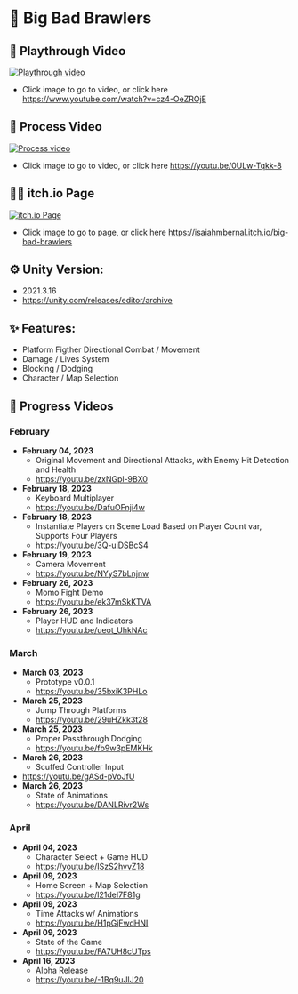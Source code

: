 # 👊 Big Bad Brawlers

## 🎥 Playthrough Video

[![Playthrough video](https://img.itch.zone/aW1hZ2UvMjAyMDQ5OS8xMTk0MzI5Ni5wbmc=/original/CWlx9a.png)](https://www.youtube.com/watch?v=cz4-OeZROjE)

  - Click image to go to video, or click here https://www.youtube.com/watch?v=cz4-OeZROjE


## 🎥 Process Video

[![Process video](https://img.itch.zone/aW1nLzExODg1MjE2LnBuZw==/original/DLeUe6.png)](https://youtu.be/0ULw-Tqkk-8)

  - Click image to go to video, or click here https://youtu.be/0ULw-Tqkk-8

## 🧑‍💻 itch.io Page

[![itch.io Page](https://img.itch.zone/aW1nLzExODg1ODU1LnBuZw==/315x250%23c/rMi4QB.png)](https://isaiahmbernal.itch.io/big-bad-brawlers)

  - Click image to go to page, or click here https://isaiahmbernal.itch.io/big-bad-brawlers

## ⚙️ Unity Version:

- 2021.3.16
- https://unity.com/releases/editor/archive

## ✨ Features:

- Platform Figther Directional Combat / Movement
- Damage / Lives System
- Blocking / Dodging
- Character / Map Selection

## 📆 Progress Videos

### February

  - **February 04, 2023**
    - Original Movement and Directional Attacks, with Enemy Hit Detection and Health
    - https://youtu.be/zxNGpl-9BX0
  - **February 18, 2023**
    - Keyboard Multiplayer
    - https://youtu.be/DafuOFnji4w
  - **February 18, 2023**
    - Instantiate Players on Scene Load Based on Player Count var, Supports Four Players
    - https://youtu.be/3Q-uiDSBcS4
  - **February 19, 2023**
    - Camera Movement
    - https://youtu.be/NYyS7bLnjnw
  - **February 26, 2023**
    - Momo Fight Demo
    - https://youtu.be/ek37mSkKTVA
  - **February 26, 2023**
    - Player HUD and Indicators
    - https://youtu.be/ueot_UhkNAc

### March

  - **March 03, 2023**
    - Prototype v0.0.1
    - https://youtu.be/35bxiK3PHLo
  - **March 25, 2023**
    - Jump Through Platforms
    - https://youtu.be/29uHZkk3t28
  - **March 25, 2023**
    - Proper Passthrough Dodging
    - https://youtu.be/fb9w3pEMKHk
  - **March 26, 2023**
    - Scuffed Controller Input
  - https://youtu.be/gASd-pVoJfU
  - **March 26, 2023**
    - State of Animations
    - https://youtu.be/DANLRivr2Ws

### April

  - **April 04, 2023**
    - Character Select + Game HUD
    - https://youtu.be/ISzS2hvvZ18
  - **April 09, 2023**
    - Home Screen + Map Selection
    - https://youtu.be/l21deI7F81g
  - **April 09, 2023**
    - Time Attacks w/ Animations
    - https://youtu.be/H1pGjFwdHNI
  - **April 09, 2023**
    - State of the Game
    - https://youtu.be/FA7UH8cUTps
  - **April 16, 2023**
    - Alpha Release
    - https://youtu.be/-1Bq9uJlJ20
